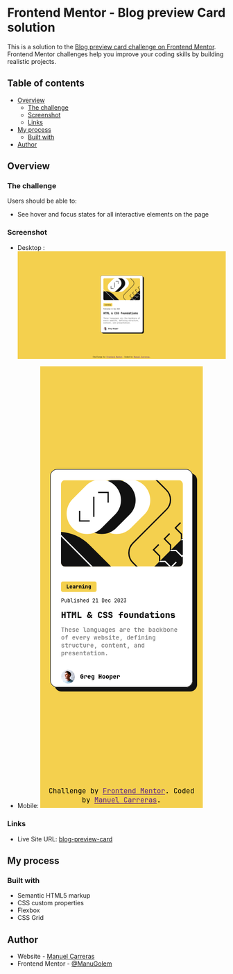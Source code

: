 # Frontend Mentor - Blog preview Card solution

This is a solution to the [Blog preview card challenge on Frontend Mentor](https://www.frontendmentor.io/challenges/blog-preview-card-ckPaj01IcS). Frontend Mentor challenges help you improve your coding skills by building realistic projects. 
## Table of contents
- [Overview](#overview)
  - [The challenge](#the-challenge)
  - [Screenshot](#screenshot)
  - [Links](#links)
- [My process](#my-process)
  - [Built with](#built-with)
- [Author](#author)
## Overview
### The challenge

Users should be able to:

- See hover and focus states for all interactive elements on the page

### Screenshot

- Desktop :
![](/assets/images/Screenshot%202025-01-13%20at%2020-19-28%20Frontend%20Mentor%20Blog%20preview%20card.png)

- Mobile:
![](/assets/images/Screenshot%202025-01-14%20at%2011-06-48%20Frontend%20Mentor%20Blog%20preview%20card.png)

### Links
- Live Site URL: [blog-preview-card](https://manugolem.github.io/blog-preview-card/)
## My process
### Built with
- Semantic HTML5 markup
- CSS custom properties
- Flexbox
- CSS Grid
## Author
- Website - [Manuel Carreras](https://manuelcarreras.netlify.app/)
- Frontend Mentor - [@ManuGolem](https://www.frontendmentor.io/profile/ManuGolem)
